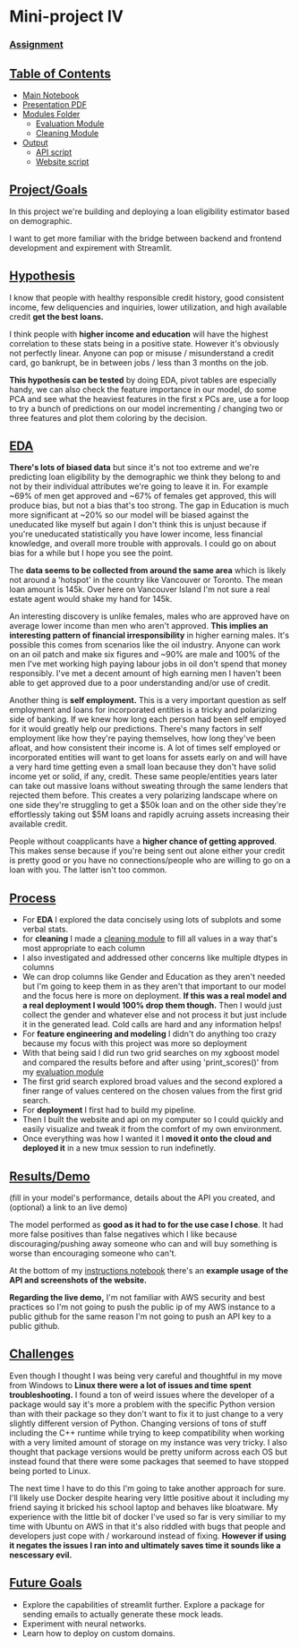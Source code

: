 # Mini-project IV

### [Assignment](assignment.md)

## <u>Table of Contents</u>
- [Main Notebook](/notebooks/instructions.ipynb)
- [Presentation PDF](/images/Deployment_Slides.pdf)
- [Modules Folder](/notebooks/modules/)
    - [Evaluation Module](/notebooks/modules/eval.py)
    - [Cleaning Module](/notebooks/modules/cleaning.py)
- [Output](/src/)
    - [API script](/src/app.py)
    - [Website script](/src/website.py)

## <u>Project/Goals</u>
In this project we're building and deploying a loan eligibility estimator based on demographic.

I want to get more familiar with the bridge between backend and frontend development and expirement with Streamlit.

## <u>Hypothesis</u>
I know that people with healthy responsible credit history, good consistent income, few deliquencies and inquiries, lower utilization, and high available credit **get the best loans.**

I think people with **higher income and education** will have the highest correlation to these stats being in a positive state. However it's obviously not perfectly linear. Anyone can pop or misuse / misunderstand a credit card, go bankrupt, be in between jobs / less than 3 months on the job.

**This hypothesis can be tested** by doing EDA, pivot tables are especially handy, we can also check the feature importance in our model, do some PCA and see what the heaviest features in the first x PCs are, use a for loop to try a bunch of predictions on our model incrementing / changing two or three features and plot them coloring by the decision.

## <u>EDA </u>
**There's lots of biased data** but since it's not too extreme and we're predicting loan eligibility by the demographic we think they belong to and not by their individual attributes we're going to leave it in. For example ~69% of men get approved and ~67% of females get approved, this will produce bias, but not a bias that's too strong. The gap in Education is much more significant at ~20% so our model will be biased against the uneducated like myself but again I don't think this is unjust because if you're uneducated statistically you have lower income, less financial knowledge, and overall more trouble with approvals. I could go on about bias for a while but I hope you see the point.

The **data seems to be collected from around the same area** which is likely not around a 'hotspot' in the country like Vancouver or Toronto. The mean loan amount is 145k. Over here on Vancouver Island I'm not sure a real estate agent would shake my hand for 145k.

An interesting discovery is unlike females, males who are approved have on average lower income than men who aren't approved. **This implies an interesting pattern of financial irresponsibility** in higher earning males. It's possible this comes from scenarios like the oil industry. Anyone can work on an oil patch and make six figures and ~90% are male and 100% of the men I've met working high paying labour jobs in oil don't spend that money responsibly. I've met a decent amount of high earning men I haven't been able to get approved due to a poor understanding and/or use of credit.

Another thing is **self employment.** This is a very important question as self employment and loans for incorporated entities is a tricky and polarizing side of banking. If we knew how long each person had been self employed for it would greatly help our predictions. There's many factors in self employment like how they're paying themselves, how long they've been afloat, and how consistent their income is. A lot of times self employed or incorporated entities will want to get loans for assets early on and will have a very hard time getting even a small loan because they don't have solid income yet or solid, if any, credit. These same people/entities years later can take out massive loans without sweating through the same lenders that rejected them before. This creates a very polarizing landscape where on one side they're struggling to get a $50k loan and on the other side they're effortlessly taking out $5M loans and rapidly acruing assets increasing their available credit.

People without coapplicants have a **higher chance of getting approved**. This makes sense because if you're being sent out alone either your credit is pretty good or you have no connections/people who are willing to go on a loan with you. The latter isn't too common.

## <u>Process</u>
- For **EDA** I explored the data concisely using lots of subplots and some verbal stats.
- for **cleaning** I made a [cleaning module](/notebooks/modules/cleaning.py) to fill all values in a way that's most appropriate to each column
- I also investigated and addressed other concerns like multiple dtypes in columns
- We can drop columns like Gender and Education as they aren't needed but I'm going to keep them in as they aren't that important to our model and the focus here is more on deployment. **If this was a real model and a real deployment I would 100% drop them though.** Then I would just collect the gender and whatever else and not process it but just include it in the generated lead. Cold calls are hard and any information helps!
- For **feature engineering and modeling** I didn't do anything too crazy because my focus with this project was more so deployment
- With that being said I did run two grid searches on my xgboost model and compared the results before and after using 'print_scores()' from my [evaluation module](/notebooks/modules/eval.py)
- The first grid search explored broad values and the second explored a finer range of values centered on the chosen values from the first grid search.
- For **deployment** I first had to build my pipeline.
- Then I built the website and api on my computer so I could quickly and easily visualize and tweak it from the comfort of my own environment.
- Once everything was how I wanted it I **moved it onto the cloud and deployed it** in a new tmux session to run indefinetly.

## <u>Results/Demo</u>
(fill in your model's performance, details about the API you created, and (optional) a link to an live demo)

The model performed as **good as it had to for the use case I chose**. It had more false positives than false negatives which I like because discouraging/pushing away someone who can and will buy something is worse than encouraging someone who can't.

At the bottom of my [instructions notebook](/notebooks/instructions.ipynb) there's an **example usage of the API and screenshots of the website.**

**Regarding the live demo,** I'm not familiar with AWS security and best practices so I'm not going to push the public ip of my AWS instance to a public github for the same reason I'm not going to push an API key to a public github.

## <u>Challenges</u>
Even though I thought I was being very careful and thoughtful in my move from Windows to **Linux there were a lot of issues and time spent troubleshooting.** I found a ton of weird issues where the developer of a package would say it's more a problem with the specific Python version than with their package so they don't want to fix it to just change to a very slightly different version of Python. Changing versions of tons of stuff including the C++ runtime while trying to keep compatibility when working with a very limited amount of storage on my instance was very tricky. I also thought that package versions would be pretty uniform across each OS but instead found that there were some packages that seemed to have stopped being ported to Linux.

The next time I have to do this I'm going to take another approach for sure. I'll likely use Docker despite hearing very little positive about it including my friend saying it bricked his school laptop and behaves like bloatware. My experience with the little bit of docker I've used so far is very similiar to my time with Ubuntu on AWS in that it's also riddled with bugs that people and developers just cope with / workaround instead of fixing. **However if using it negates the issues I ran into and ultimately saves time it sounds like a nescessary evil.**

## <u>Future Goals</u>
- Explore the capabilities of streamlit further. Explore a package for sending emails to actually generate these mock leads.
- Experiment with neural networks.
- Learn how to deploy on custom domains.